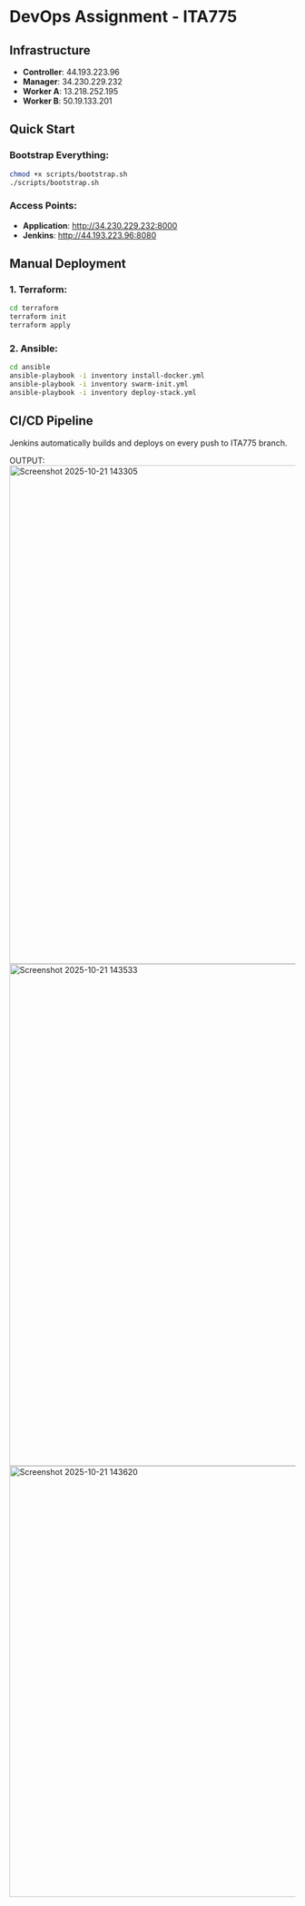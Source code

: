 # DevOps Assignment - ITA775

## Infrastructure
- **Controller**: 44.193.223.96
- **Manager**: 34.230.229.232  
- **Worker A**: 13.218.252.195
- **Worker B**: 50.19.133.201

## Quick Start

### Bootstrap Everything:
```bash
chmod +x scripts/bootstrap.sh
./scripts/bootstrap.sh
```

### Access Points:
- **Application**: http://34.230.229.232:8000
- **Jenkins**: http://44.193.223.96:8080

## Manual Deployment

### 1. Terraform:
```bash
cd terraform
terraform init
terraform apply
```

### 2. Ansible:
```bash
cd ansible
ansible-playbook -i inventory install-docker.yml
ansible-playbook -i inventory swarm-init.yml
ansible-playbook -i inventory deploy-stack.yml
```

## CI/CD Pipeline
Jenkins automatically builds and deploys on every push to ITA775 branch.

OUTPUT:
<img width="1919" height="879" alt="Screenshot 2025-10-21 143305" src="https://github.com/user-attachments/assets/9d620947-17a0-4e86-8e41-165d973a968a" />
<img width="1918" height="885" alt="Screenshot 2025-10-21 143533" src="https://github.com/user-attachments/assets/85fa0804-78d7-4911-9ab4-c1e9dba35e2a" />
<img width="1919" height="760" alt="Screenshot 2025-10-21 143620" src="https://github.com/user-attachments/assets/ae130403-c326-469b-8595-fec72bc63f22" />


